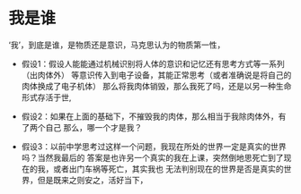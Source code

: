 # 我是谁
‘我’，到底是谁，是物质还是意识，马克思认为的物质第一性，

-   假设1：假设人能能通过机械识别将人体的意识和记忆还有思考方式等一系列（出肉体外）
等意识传入到电子设备，其能正常思考（或者准确说是将自己的肉体换成了电子机体）
那么将我肉体销毁，那么我死了吗，还是以另一种生命形式存活于世,

-   假设2：如果在上面的基础下，不摧毁我的肉体，那么相当于我除肉体外，有了两个自己
那么，哪一个才是我？

-   假设3：以前中学思考过这样一个问题，我现在所处的世界一定是真实的世界吗？当然我最后的
答案是也许另一个真实的我在上课，突然倒地思死亡到了现在的我，或者出门车祸等死亡，其实我也
无法判别现在的世界是否是真实的世界，但是既来之则安之，活好当下，